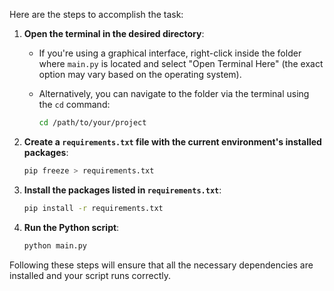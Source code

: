 
Here are the steps to accomplish the task:

1. **Open the terminal in the desired directory**:
   - If you're using a graphical interface, right-click inside the folder where `main.py` is located and select "Open Terminal Here" (the exact option may vary based on the operating system).

   - Alternatively, you can navigate to the folder via the terminal using the `cd` command:
     ```bash
     cd /path/to/your/project
     ```

2. **Create a `requirements.txt` file with the current environment's installed packages**:
   ```bash
   pip freeze > requirements.txt
   ```

3. **Install the packages listed in `requirements.txt`**:
   ```bash
   pip install -r requirements.txt
   ```

4. **Run the Python script**:
   ```bash
   python main.py
   ```

Following these steps will ensure that all the necessary dependencies are installed and your script runs correctly.
